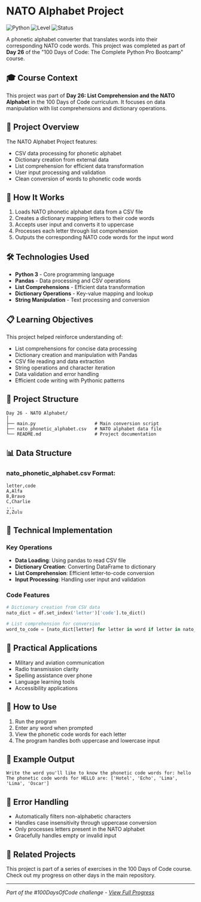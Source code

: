 # NATO Alphabet Project

![Python](https://img.shields.io/badge/Python-3-blue?style=for-the-badge)
![Level](https://img.shields.io/badge/Level-Intermediate-orange?style=for-the-badge)
![Status](https://img.shields.io/badge/Status-Complete-brightgreen?style=for-the-badge)

A phonetic alphabet converter that translates words into their corresponding NATO code words. This project was completed as part of **Day 26** of the "100 Days of Code: The Complete Python Pro Bootcamp" course.

## 🎓 Course Context

This project was part of **Day 26: List Comprehension and the NATO Alphabet** in the 100 Days of Code curriculum. It focuses on data manipulation with list comprehensions and dictionary operations.

## 🎯 Project Overview

The NATO Alphabet Project features:
- CSV data processing for phonetic alphabet
- Dictionary creation from external data
- List comprehension for efficient data transformation
- User input processing and validation
- Clean conversion of words to phonetic code words

## 🚀 How It Works

1. Loads NATO phonetic alphabet data from a CSV file
2. Creates a dictionary mapping letters to their code words
3. Accepts user input and converts it to uppercase
4. Processes each letter through list comprehension
5. Outputs the corresponding NATO code words for the input word

## 🛠️ Technologies Used

- **Python 3** - Core programming language
- **Pandas** - Data processing and CSV operations
- **List Comprehensions** - Efficient data transformation
- **Dictionary Operations** - Key-value mapping and lookup
- **String Manipulation** - Text processing and conversion

## 📋 Learning Objectives

This project helped reinforce understanding of:
- List comprehensions for concise data processing
- Dictionary creation and manipulation with Pandas
- CSV file reading and data extraction
- String operations and character iteration
- Data validation and error handling
- Efficient code writing with Pythonic patterns

## 📁 Project Structure

```
Day 26 - NATO Alphabet/
│
├── main.py                      # Main conversion script
├── nato_phonetic_alphabet.csv   # NATO alphabet data file
└── README.md                    # Project documentation
```

## 📊 Data Structure

### nato_phonetic_alphabet.csv Format:
```csv
letter,code
A,Alfa
B,Bravo
C,Charlie
...
Z,Zulu
```

## 🔧 Technical Implementation

### Key Operations
- **Data Loading**: Using pandas to read CSV file
- **Dictionary Creation**: Converting DataFrame to dictionary
- **List Comprehension**: Efficient letter-to-code conversion
- **Input Processing**: Handling user input and validation

### Code Features
```python
# Dictionary creation from CSV data
nato_dict = df.set_index('letter')['code'].to_dict()

# List comprehension for conversion
word_to_code = [nato_dict[letter] for letter in word if letter in nato_dict]
```

## 💼 Practical Applications

- Military and aviation communication
- Radio transmission clarity
- Spelling assistance over phone
- Language learning tools
- Accessibility applications

## 🎯 How to Use

1. Run the program
2. Enter any word when prompted
3. View the phonetic code words for each letter
4. The program handles both uppercase and lowercase input

## 📝 Example Output

```
Write the word you'll like to know the phonetic code words for: hello
The phonetic code words for HELLO are: ['Hotel', 'Echo', 'Lima', 'Lima', 'Oscar']
```

## 🔧 Error Handling

- Automatically filters non-alphabetic characters
- Handles case insensitivity through uppercase conversion
- Only processes letters present in the NATO alphabet
- Gracefully handles empty or invalid input

## 🔄 Related Projects

This project is part of a series of exercises in the 100 Days of Code course. Check out my progress on other days in the main repository.

---

*Part of the #100DaysOfCode challenge - [View Full Progress](https://github.com/evncosta/100-Days-of-Code)*

